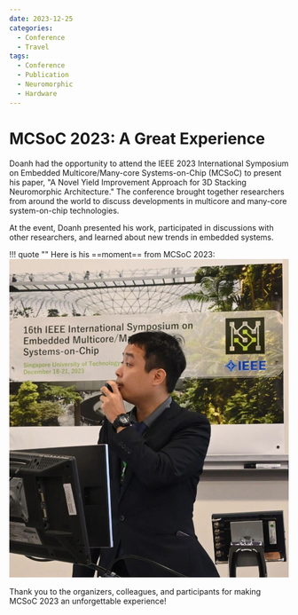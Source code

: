 ```yaml
---
date: 2023-12-25
categories:
  - Conference
  - Travel
tags:
  - Conference
  - Publication
  - Neuromorphic
  - Hardware
---
```


# MCSoC 2023: A Great Experience
Doanh had the opportunity to attend the IEEE 2023 International Symposium on Embedded Multicore/Many-core Systems-on-Chip (MCSoC) to present his paper, "A Novel Yield Improvement Approach for 3D Stacking Neuromorphic Architecture." The conference brought together researchers from around the world to discuss developments in multicore and many-core system-on-chip technologies.
<!-- more -->

At the event, Doanh presented his work, participated in discussions with other researchers, and learned about new trends in embedded systems.

!!! quote ""
    Here is his ==moment== from MCSoC 2023:
    ![Doanh presenting his paper](imgs/2023/12/2023-12-MCSoC-Doanh-1.jpg "Doanh at MCSoC 2023")


Thank you to the organizers, colleagues, and participants for making MCSoC 2023 an unforgettable experience!


